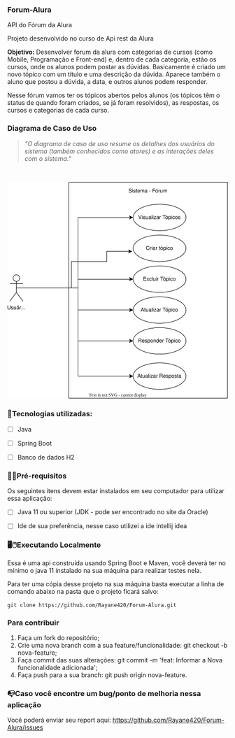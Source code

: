 ### Forum-Alura
API do Fórum da Alura

Projeto desenvolvido no curso de Api rest da Alura

**Objetivo:** Desenvolver forum da alura com categorias de cursos (como Mobile, Programação e Front-end) e, dentro de cada categoria, estão os cursos, onde os alunos podem postar as dúvidas. 
Basicamente é criado um novo tópico com um título e uma descrição da dúvida. 
Aparece também o aluno que postou a dúvida, a data, e outros alunos podem responder. 

Nesse fórum vamos ter os tópicos abertos pelos alunos (os tópicos têm o status de quando foram criados, se já foram resolvidos), as respostas, os cursos e categorias de cada curso.

### Diagrama de Caso de Uso
> *"O diagrama de caso de uso resume os detalhes dos usuários do sistema (também conhecidos como atores) e as interações deles com o sistema."*
<br>  

![Imagem do diagrama de caso de uso do projeto](https://github.com/Rayane420/Forum-Alura/blob/master/docs/diagramaDeCasoDeUso.svg)



### 🚀Tecnologias utilizadas:
- [ ] Java
- [ ] Spring Boot
- [ ] Banco de dados H2




### 🚨🔧Pré-requisitos 
Os seguintes itens devem estar instalados em seu computador para utilizar essa aplicação:
- [ ] Java 11 ou superior (JDK - pode ser encontrado no site da Oracle)
- [ ] Ide de sua preferência, nesse caso utilizei a ide intellij idea


### 🖥️🖱️Executando Localmente

Essa é uma api construída usando Spring Boot e Maven, você deverá ter no mínimo o java 11 instalado na sua máquina para realizar testes nela.

Para ter uma cópia desse projeto na sua máquina basta executar a linha de comando abaixo na pasta que o projeto ficará salvo:

```
git clone https://github.com/Rayane420/Forum-Alura.git
```

### Para contribuir

1. Faça um fork do repositório;
2. Crie uma nova branch com a sua feature/funcionalidade: git checkout -b nova-feature;
3. Faça commit das suas alterações: git commit -m 'feat: Informar a Nova funcionalidade adicionada';
4. Faça push para a sua branch: git push origin nova-feature.


### 📭Caso você encontre um bug/ponto de melhoria nessa aplicação

Você poderá enviar seu report aqui: https://github.com/Rayane420/Forum-Alura/issues
